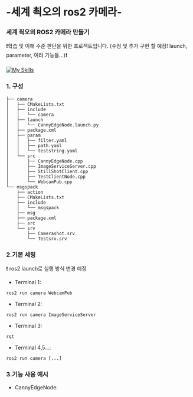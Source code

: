 # -세계 쵝오의 ros2 카메라-

### 세계 쵝오의 ROS2 카메라 만들기<br/>
:heavy_exclamation_mark:학습 및 이해 수준 판단을 위한 프로젝트입니다. (수정 및 추가 구현 할 예정! launch, parameter, 여러 기능들...):heavy_exclamation_mark:<br/><br/>
[![My Skills](https://skillicons.dev/icons?i=ubuntu,vscode,cpp,ros&perline=4)](https://skillicons.dev)
<br/>
### 1. 구성 <br/>
```
├── camera
│   ├── CMakeLists.txt
│   ├── include
│   │   └── camera
│   ├── launch
│   │   └── CannyEdgeNode.launch.py
│   ├── package.xml
│   ├── param
│   │   ├── filter.yaml
│   │   ├── path.yaml
│   │   └── teststring.yaml
│   └── src
│       ├── CannyEdgeNode.cpp
│       ├── ImageServiceServer.cpp
│       ├── StillShotClient.cpp
│       ├── TestClientNode.cpp
│       └── WebcamPub.cpp
└── msgspack
    ├── action
    ├── CMakeLists.txt
    ├── include
    │   └── msgspack
    ├── msg
    ├── package.xml
    ├── src
    └── srv
        ├── Camerashot.srv
        └── Testsrv.srv
```
### 2.기본 세팅 <br/>
:heavy_exclamation_mark: ros2 launch로 실행 방식 변경 예정
<br/>


* Terminal 1:<br/>

```
ros2 run camera WebcamPub
```
* Terminal 2:<br/>

```
ros2 run camera ImageServiceServer
```
* Terminal 3:<br/>

```
rqt
```
* Terminal 4,5...:<br/>
```
ros2 run camera [...]
```
### 3.기능 사용 예시 <br/>
* CannyEdgeNode: 
